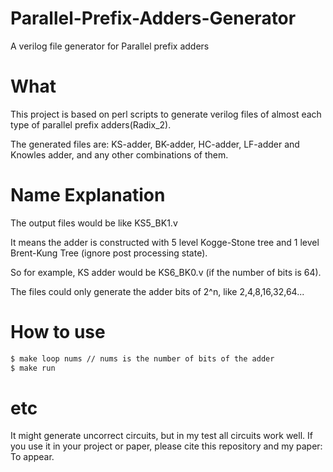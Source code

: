 # Parallel-Prefix-Adders-Generator
A verilog file generator for Parallel prefix adders

# What
This project is based on perl scripts to generate verilog files of almost each type of parallel prefix adders(Radix_2). 

The generated files are:
KS-adder, BK-adder, HC-adder, LF-adder and Knowles adder, and any other combinations of them.

# Name Explanation
The output files would be like KS5_BK1.v

It means the adder is constructed with 5 level Kogge-Stone tree and 1 level Brent-Kung Tree (ignore post processing state).

So for example, KS adder would be KS6_BK0.v (if the number of bits is 64). 

The files could only generate the adder bits of 2^n, like 2,4,8,16,32,64...

# How to use
```bash
$ make loop nums // nums is the number of bits of the adder
$ make run
```

# etc
It might generate uncorrect circuits, but in my test all circuits work well. 
If you use it in your project or paper, please cite this repository and my paper:
To appear.


